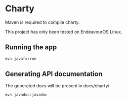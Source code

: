 # Charty

Maven is required to compile charty.

This project has only been tested on EndeavourOS Linux.


## Running the app

```sh
mvn javafx:run
```

## Generating API documentation
The generated docs will be present in docs/charty/

```sh
mvn javadoc:javadoc
```